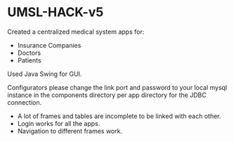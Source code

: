 # UMSL-HACK-v5
Created a centralized medical system apps for:

- Insurance Companies
- Doctors
- Patients

Used Java Swing for GUI.

Configurators please change the link port and password to your local mysql
instance in the components directory per app directory for the JDBC connection.

- A lot of frames and tables are incomplete to be linked with each other.
- Login works for all the apps.
- Navigation to different frames work.
